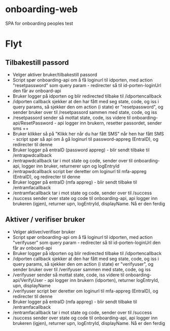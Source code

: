 # onboarding-web
SPA for onboarding peoples
test

# Flyt
## Tilbakestill passord
- Velger aktiver bruker/tilbakestill passord
- Script spør onboarding-api om å få loginurl til idporten, med action "resetpassword" som query param - redirecter så til id-porten-loginUrl den får av onboard-api
- Bruker logger på idporten og blir redirected tilbake til /idportencallback
- /idporten callback sjekker at den har fått med seg state, code, og iss i query params, så sjekker den om action (i state) er "resetpassword", og sender bruker over til /resetpassord sammen med state, code, og iss
- /resetpassord sender så mottat state, code, iss videre til onboarding-api/ResetPassword - api logger inn brukern, resetter passordet, sender sms ++
- Bruker klikker så på "Klikk her når du har fått SMS" når hen har fått SMS  - script spør så api om å gå loginurl til password-appreg (EntraID), og redirecter til denne
- Bruker logger på entraID (password appreg) - blir sendt tilbake til /entrapwdcallback
- /entrapwdcallback tar i mot state og code, sender over til onboarding-api, logger inn bruker, returnerer upn og logEntryId
- /entrapwdcallback script ber deretter om loginurl til mfa-appreg (EntraID), og redirecter til denne
- Bruker logger på entraID (mfa appreg) - blir sendt tilbake til /entramfacallback
- /entramfacallback tar i mot state og code, sender over til /success
- /success sender over state og code til onboarding-api, api logger inn brukeren (igjen), returner upn, logEntryId, displayName. Nå er den ferdig

## Aktiver / verifiser bruker
- Velger aktiver/verifiser bruker
- Script spør onboarding-api om å få loginurl til idporten, med action "verifyuser" som query param - redirecter så til id-porten-loginUrl den får av onboard-api
- Bruker logger på idporten og blir redirected tilbake til /idportencallback
- /idporten callback sjekker at den har fått med seg state, code, og iss i query params, så sjekker den om action (i state) er "verifyuser", og sender bruker over til /verifyuser sammen med state, code, og iss
- /verifyuser sender så mottat state, code, iss videre til onboarding-api/VerifyUser - api logger inn brukern (idporten), returner logEntryId, upn, displayName
- /verifyuser script ber deretter om loginurl til mfa-appreg (EntraID), og redirecter til denne
- Bruker logger på entraID (mfa appreg) - blir sendt tilbake til /entramfacallback
- /entramfacallback tar i mot state og code, sender over til /success
- /success sender over state og code til onboarding-api, api logger inn brukeren (igjen), returner upn, logEntryId, displayName. Nå er den ferdig
